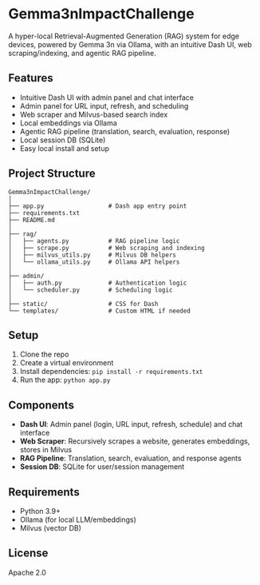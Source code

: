 # Gemma3nImpactChallenge

A hyper-local Retrieval-Augmented Generation (RAG) system for edge devices, powered by Gemma 3n via Ollama, with an intuitive Dash UI, web scraping/indexing, and agentic RAG pipeline.

## Features
- Intuitive Dash UI with admin panel and chat interface
- Admin panel for URL input, refresh, and scheduling
- Web scraper and Milvus-based search index
- Local embeddings via Ollama
- Agentic RAG pipeline (translation, search, evaluation, response)
- Local session DB (SQLite)
- Easy local install and setup

## Project Structure
```
Gemma3nImpactChallenge/
│
├── app.py                  # Dash app entry point
├── requirements.txt
├── README.md
│
├── rag/
│   ├── agents.py           # RAG pipeline logic
│   ├── scrape.py           # Web scraping and indexing
│   ├── milvus_utils.py     # Milvus DB helpers
│   └── ollama_utils.py     # Ollama API helpers
│
├── admin/
│   ├── auth.py             # Authentication logic
│   └── scheduler.py        # Scheduling logic
│
├── static/                 # CSS for Dash
└── templates/              # Custom HTML if needed
```

## Setup
1. Clone the repo
2. Create a virtual environment
3. Install dependencies: `pip install -r requirements.txt`
4. Run the app: `python app.py`

## Components
- **Dash UI**: Admin panel (login, URL input, refresh, schedule) and chat interface
- **Web Scraper**: Recursively scrapes a website, generates embeddings, stores in Milvus
- **RAG Pipeline**: Translation, search, evaluation, and response agents
- **Session DB**: SQLite for user/session management

## Requirements
- Python 3.9+
- Ollama (for local LLM/embeddings)
- Milvus (vector DB)

## License
Apache 2.0
